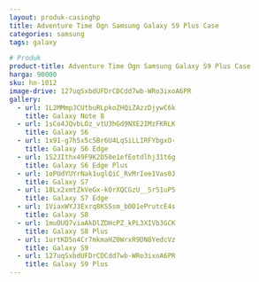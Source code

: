 ```yaml
---
layout: produk-casinghp
title: Adventure Time Ogn Samsung Galaxy S9 Plus Case
categories: samsung
tags: galaxy

# Produk
product-title: Adventure Time Ogn Samsung Galaxy S9 Plus Case
harga: 90000
sku: hn-1012
image-drive: 127uqSxbdUFDrCDCdd7wb-WRo3ixoA6PR
gallery:
  - url: 1L2MMmpJCUtbuRLpkoZHQiZAzzDjywC6k
    title: Galaxy Note 8
  - url: 1sCo4JQvbLOz_vtU3hGd9NXE2IMzFKRLK
    title: Galaxy S6
  - url: 1x91-g7h5x5c5Br6U4LqSiLLIRFYbgxO-
    title: Galaxy S6 Edge
  - url: 1S2JIthx49F9K2D50e1efEotdlhj31t6g
    title: Galaxy S6 Edge Plus
  - url: 1oPUdYUYrNak1uglQiC_RvMrIee1Vas0J
    title: Galaxy S7
  - url: 18Lx2xmtZkVeGx-kOrXQCGzU__Sr51uP5
    title: Galaxy S7 Edge
  - url: 1ViaxWYJ3Exrq8KS5sm_b0D1ePrutcE4s
    title: Galaxy S8
  - url: 1muOUQ7viaAkDlZDHcPZ_kPL3XIVb3GCK
    title: Galaxy S8 Plus
  - url: 1urtKD5n4Cr7mkmaHZ0WrxR9DN8YedcVz
    title: Galaxy S9
  - url: 127uqSxbdUFDrCDCdd7wb-WRo3ixoA6PR
    title: Galaxy S9 Plus
---
```


